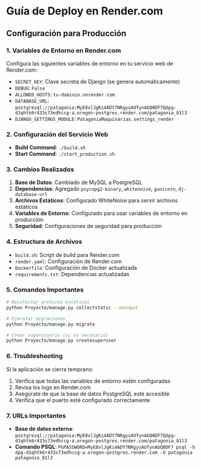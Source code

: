# Guía de Deploy en Render.com

## Configuración para Producción

### 1. Variables de Entorno en Render.com

Configura las siguientes variables de entorno en tu servicio web de Render.com:

- `SECRET_KEY`: Clave secreta de Django (se genera automáticamente)
- `DEBUG`: `False`
- `ALLOWED_HOSTS`: `tu-dominio.onrender.com`
- `DATABASE_URL`: `postgresql://patagonia:MyE8vlJgKi4ADY7NRgysAUTynAbQ0DF7@dpg-d1qhtk6r433s73edhccg-a.oregon-postgres.render.com/patagonia_81l3`
- `DJANGO_SETTINGS_MODULE`: `PatagoniaMaquinarias.settings_render`

### 2. Configuración del Servicio Web

- **Build Command**: `./build.sh`
- **Start Command**: `./start_production.sh`

### 3. Cambios Realizados

1. **Base de Datos**: Cambiado de MySQL a PostgreSQL
2. **Dependencias**: Agregado `psycopg2-binary`, `whitenoise`, `gunicorn`, `dj-database-url`
3. **Archivos Estáticos**: Configurado WhiteNoise para servir archivos estáticos
4. **Variables de Entorno**: Configurado para usar variables de entorno en producción
5. **Seguridad**: Configuraciones de seguridad para producción

### 4. Estructura de Archivos

- `build.sh`: Script de build para Render.com
- `render.yaml`: Configuración de Render.com
- `Dockerfile`: Configuración de Docker actualizada
- `requirements.txt`: Dependencias actualizadas

### 5. Comandos Importantes

```bash
# Recolectar archivos estáticos
python Proyecto/manage.py collectstatic --noinput

# Ejecutar migraciones
python Proyecto/manage.py migrate

# Crear superusuario (si es necesario)
python Proyecto/manage.py createsuperuser
```

### 6. Troubleshooting

Si la aplicación se cierra temprano:

1. Verifica que todas las variables de entorno estén configuradas
2. Revisa los logs en Render.com
3. Asegúrate de que la base de datos PostgreSQL esté accesible
4. Verifica que el puerto esté configurado correctamente

### 7. URLs Importantes

- **Base de datos externa**: `postgresql://patagonia:MyE8vlJgKi4ADY7NRgysAUTynAbQ0DF7@dpg-d1qhtk6r433s73edhccg-a.oregon-postgres.render.com/patagonia_81l3`
- **Comando PSQL**: `PGPASSWORD=MyE8vlJgKi4ADY7NRgysAUTynAbQ0DF7 psql -h dpg-d1qhtk6r433s73edhccg-a.oregon-postgres.render.com -U patagonia patagonia_81l3` 